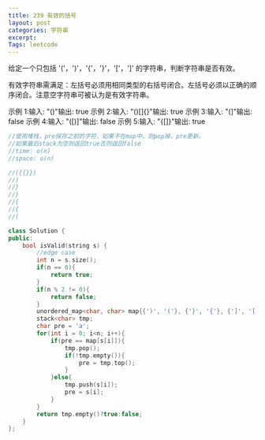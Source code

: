 ```yaml
---
title: 239 有效的括号
layout: post
categories: 字符串
excerpt: 
Tags: leetcode
---
```


给定一个只包括 '('，')'，'{'，'}'，'['，']' 的字符串，判断字符串是否有效。

有效字符串需满足：左括号必须用相同类型的右括号闭合。左括号必须以正确的顺序闭合。注意空字符串可被认为是有效字符串。

示例 1:输入: "()"输出: true
示例 2:输入: "()[]{}"输出: true
示例 3:输入: "(]"输出: false
示例 4:输入: "([)]"输出: false
示例 5:输入: "{[]}"输出: true



```c++
//使用堆栈，pre保存之前的字符，如果不在map中，则pop掉，pre更新，
//如果最后stack为空则返回true否则返回false
//time: o(n)
//space: o(n)

//({{}})
//)
//}
//}
//{
//{
//(

class Solution {
public:
    bool isValid(string s) {
        //edge case
        int n = s.size();
        if(n == 0){
            return true;
        }
        if(n % 2 != 0){
            return false;
        }
        unordered_map<char, char> map{{')', '('}, {'}', '{'}, {']', '['}};
        stack<char> tmp;
        char pre = 'a';
        for(int i = 0; i<n; i++){
            if(pre == map[s[i]]){
                tmp.pop();
                if(!tmp.empty()){
                    pre = tmp.top();
                }
            }else{
                tmp.push(s[i]);
                pre = s[i];
            }
        }
        return tmp.empty()?true:false;
    }
};
```

